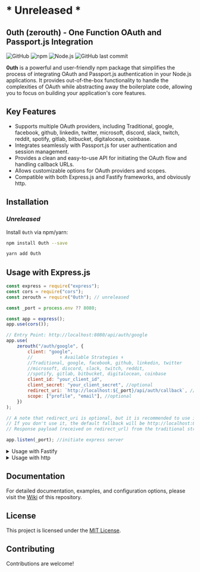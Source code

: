 # * Unreleased *
## 0uth (zerouth) - One Function OAuth and Passport.js Integration

![GitHub](https://img.shields.io/github/license/Mantra27/0uth)
![npm](https://img.shields.io/npm/v/0uth)
![Node.js](https://img.shields.io/node/v/0uth)
![GitHub last commit](https://img.shields.io/github/last-commit/Mantra27/0uth)

**0uth** is a powerful and user-friendly npm package that simplifies the process of integrating OAuth and Passport.js authentication in your Node.js applications. It provides out-of-the-box functionality to handle the complexities of OAuth while abstracting away the boilerplate code, allowing you to focus on building your application's core features.

## Key Features

- Supports multiple OAuth providers, including Traditional, google, facebook, github, linkedin, twitter, microsoft, discord, slack, twitch, reddit, spotify, gitlab, bitbucket, digitalocean, coinbase.
- Integrates seamlessly with Passport.js for user authentication and session management.
- Provides a clean and easy-to-use API for initiating the OAuth flow and handling callback URLs.
- Allows customizable options for OAuth providers and scopes.
- Compatible with both Express.js and Fastify frameworks, and obviously http.

## Installation
### *Unreleased*
Install `0uth` via npm/yarn:



```bash
npm install 0uth --save
```

```bash
yarn add 0uth
```

## Usage with Express.js

```javascript
const express = require("express");
const cors = require("cors");
const zerouth = require("0uth"); // unreleased

const _port = process.env ?? 8080;

const app = express();
app.use(cors());

// Entry Point: http://localhost:8080/api/auth/google
app.use(
    zerouth("/auth/google", {
        client: "google", 
        //          ⬆ Available Strategies ⬇
        //Traditional, google, facebook, github, linkedin, twitter
        //microsoft, discord, slack, twitch, reddit,
        //spotify, gitlab, bitbucket, digitalocean, coinbase
        client_id: "your_client_id",
        client_secret: "your_client_secret", //optional
        redirect_uri: `http://localhost:${_port}/api/auth/callback`, //default fallback http://localhost:8080/{strategie_name}/callback
        scope: ["profile", "email"], //optional
    })
);

// A note that redirect_uri is optional, but it is recommended to use it.
// If you don't use it, the default fallback will be http://localhost:8080/{strategie_name}/callback
// Response payload (received on redirect_url) from the traditional strategy is customable, you can set that entry in your db and use it to authenticate the user.

app.listen(_port); //initiate express server
```

<details>
  <summary>Usage with Fastify</summary>

  ```javascript
  const fastify = require('fastify')({ logger: true });
  const zerouth = require('0uth'); //unreleased

  const oauthConfig = {
    client: 'google',
    client_id: 'your_google_client_id',
    client_secret: 'your_google_client_secret',
    redirect_uri: 'http://localhost:3000/api/auth/callback',
    scope: ['profile', 'email'],
    authPath: '/api/auth/google',
    callbackPath: '/api/auth/callback',
  };

  // Register the fastify-0uth plugin
  fastify.register(zerouth({
      oauthConfig,
  }));

  // Your other application routes
  fastify.get('/', (request, reply) => {
    reply.send('Hello, this is your Fastify server!');
  });

  const start = async () => {
    try {
      await fastify.listen(3000);
      console.log('Server listening on port 3000');
    } catch (err) {
      fastify.log.error(err);
      process.exit(1);
    }
  };

  start();

  ```
</details>

<details>
  <summary>Usage with http</summary>

  ```javascript
  const http = require('http');
  const { oauthMiddleware } = require('0uth'); //unreleased

  const oauthConfig = {
    client: 'google',
    client_id: 'your_google_client_id',
    client_secret: 'your_google_client_secret',
    redirect_uri: 'http://localhost:3000/api/auth/callback',
    scope: ['profile', 'email'],
    authPath: '/api/auth/google',
    callbackPath: '/api/auth/callback',
  };

  const handleRequest = (req, res) => {
    // Handle your other routes here or send a 404 response
    res.writeHead(404, { 'Content-Type': 'text/plain' });
    res.end('Not Found');
  };

  const server = http.createServer((req, res) => {
    // Use the 0uth middleware to handle OAuth flow
    const oauthMiddlewareInstance = oauthMiddleware(oauthConfig);
    oauthMiddlewareInstance(req, res, () => {
      // Continue to the next middleware/route after OAuth handling
      handleRequest(req, res);
    });
  });

  const port = process.env.PORT || 3000;
  server.listen(port, () => {
    console.log(`Server listening on port ${port}`);
  });

  ```
</details>



## Documentation

For detailed documentation, examples, and configuration options, please visit the [Wiki](https://github.com/Mantra27/0uth/wiki) of this repository.

## License

This project is licensed under the [MIT License](https://github.com/Mantra27/0uth/blob/master/LICENSE).

## Contributing

Contributions are welcome!
